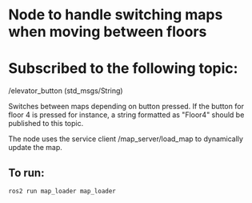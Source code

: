# Node to handle switching maps when moving between floors

# Subscribed to the following topic:
/elevator_button (std_msgs/String)

Switches between maps depending on button pressed. 
If the button for floor 4 is pressed for instance, a string formatted as "Floor4" should be published to this topic. 

The node uses the service client /map_server/load_map to dynamically update the map. 

## To run:
```ros2 run map_loader map_loader```
